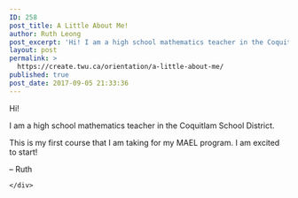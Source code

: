 ```yaml
---
ID: 258
post_title: A Little About Me!
author: Ruth Leong
post_excerpt: 'Hi! I am a high school mathematics teacher in the Coquitlam School District. This is my first course that I am taking for my MAEL program. I am excited to start! &ndash; Ruth'
layout: post
permalink: >
  https://create.twu.ca/orientation/a-little-about-me/
published: true
post_date: 2017-09-05 21:33:36
---
```

<p>Hi!</p>
<p>I am a high school mathematics teacher in the Coquitlam School District.</p>
<p>This is my first course that I am taking for my MAEL program. I am excited to start!</p>
<p>&#8211; Ruth</p>
<div id="themify_builder_content-12" data-postid="12" class="themify_builder_content themify_builder_content-12 themify_builder themify_builder_front">

	</div>
<!-- /themify_builder_content -->